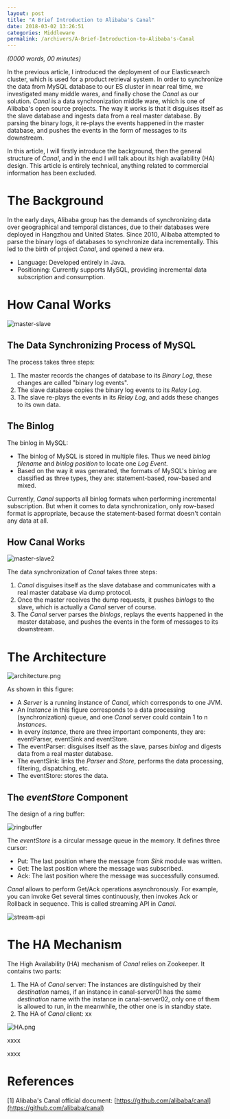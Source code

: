 ```yaml
---
layout: post
title: "A Brief Introduction to Alibaba's Canal"
date: 2018-03-02 13:26:51
categories: Middleware
permalink: /archivers/A-Brief-Introduction-to-Alibaba's-Canal
---
```


_(0000 words, 00 minutes)_

In the previous article, I introduced the deployment of our Elasticsearch cluster, which is used for a product retrieval system. In order to synchronize the data from MySQL database to our ES cluster in near real time, we investigated many middle wares, and finally chose the _Canal_ as our solution. _Canal_ is a data synchronization middle ware, which is one of Alibaba's open source projects. The way it works is that it disguises itself as the slave database and ingests data from a real master database. By parsing the binary logs, it re-plays the events happened in the master database, and pushes the events in the form of messages to its downstream.  

In this article, I will firstly introduce the background, then the general structure of _Canal_, and in the end I will talk about its high availability (HA) design. This article is entirely technical, anything related to commercial information has been excluded.  

<!--more-->

# The Background 

In the early days, Alibaba group has the demands of synchronizing data over geographical and temporal distances, due to their databases were deployed in Hangzhou and United States. Since 2010, Alibaba attempted to parse the binary logs of databases to synchronize data incrementally. This led to the birth of project _Canal_, and opened a new era.

- Language: Developed entirely in Java.
- Positioning: Currently supports MySQL, providing incremental data subscription and consumption.

# How Canal Works

![master-slave](https://github.com/ZhongyangMA/images/raw/master/alibaba-canal/master-slave1.jpg)

## The Data Synchronizing Process of MySQL

The process takes three steps:

1. The master records the changes of database to its _Binary Log_, these changes are called "binary log events".
2. The slave database copies the binary log events to its _Relay Log_.
3. The slave re-plays the events in its _Relay Log_, and adds these changes to its own data.

## The Binlog

The binlog in MySQL:

- The binlog of MySQL is stored in multiple files. Thus we need _binlog filename_ and _binlog position_ to locate one _Log Event_.
- Based on the way it was generated, the formats of MySQL's binlog are classified as three types, they are: statement-based, row-based and mixed.

Currently, _Canal_ supports all binlog formats when performing incremental subscription. But when it comes to data synchronization, only row-based format is appropriate, because the statement-based format doesn't contain any data at all.

## How Canal Works

![master-slave2](https://github.com/ZhongyangMA/images/raw/master/alibaba-canal/master-slave2.jpg)

The data synchronization of _Canal_ takes three steps:

1. _Canal_ disguises itself as the slave database and communicates with a real master database via dump protocol.
2. Once the master receives the dump requests, it pushes _binlogs_ to the slave, which is actually a _Canal_ server of course.
3. The _Canal_ server parses the _binlogs_, replays the events happened in the master database, and pushes the events in the form of messages to its downstream.

# The Architecture

![architecture.png](https://github.com/ZhongyangMA/images/raw/master/alibaba-canal/architecture.png)

As shown in this figure:

- A _Server_ is a running instance of _Canal_, which corresponds to one JVM.
- An _Instance_ in this figure corresponds to a data processing (synchronization) queue, and one _Canal_ server could contain 1 to n _Instances_. 
- In every _Instance_, there are three important components, they are: eventParser, eventSink and eventStore.
- The eventParser: disguises itself as the slave, parses _binlog_ and digests data from a real master database.
- The eventSink: links the _Parser_ and _Store_, performs the data processing, filtering, dispatching, etc.
- The eventStore: stores the data.

## The _eventStore_ Component
The design of a ring buffer:

![ringbuffer](https://github.com/ZhongyangMA/images/raw/master/alibaba-canal/ringbuff1.png)

The _eventStore_ is a circular message queue in the memory. It defines three cursor:

- Put: The last position where the message from _Sink_ module was written.
- Get: The last position where the message was subscribed.
- Ack: The last position where the message was successfully consumed.

_Canal_ allows to perform Get/Ack operations asynchronously. For example, you can invoke Get several times continuously, then invokes Ack or Rollback in sequence. This is called streaming API in _Canal_.

![stream-api](https://github.com/ZhongyangMA/images/raw/master/alibaba-canal/buffer2.jpg)

# The HA Mechanism

The High Availability (HA) mechanism of _Canal_ relies on Zookeeper. It contains two parts:

1. The HA of _Canal_ server: The instances are distinguished by their _destination_ names, if an instance in canal-server01 has the same _destination_ name with the instance in canal-server02, only one of them is allowed to run, in the meanwhile, the other one is in standby state.
2. The HA of _Canal_ client: xx

![HA.png](https://github.com/ZhongyangMA/images/raw/master/alibaba-canal/HA.png)

xxxx

xxxx

# References

[1] Alibaba's Canal official document: [https://github.com/alibaba/canal](https://github.com/alibaba/canal)  

